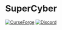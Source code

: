 # SuperCyber
[![CurseForge](http://cf.way2muchnoise.eu/328110.svg)](https://www.curseforge.com/minecraft/mc-mods/super-cyber)
[![Discord](https://img.shields.io/discord/593949936115122217.svg?label=&logo=discord&logoColor=ffffff&color=7389D8&labelColor=6A7EC2)](https://discord.gg/xmQwC6D)


